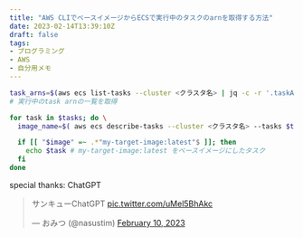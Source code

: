 ```yaml
---
title: "AWS CLIでベースイメージからECSで実行中のタスクのarnを取得する方法"
date: 2023-02-14T13:39:10Z
draft: false
tags:
- プログラミング
- AWS
- 自分用メモ
---
```



```bash
task_arns=$(aws ecs list-tasks --cluster <クラスタ名> | jq -c -r '.taskArns[]')
# 実行中のtask arnの一覧を取得

for task in $tasks; do \
  image_name=$( aws ecs describe-tasks --cluster <クラスタ名> --tasks $task | jq -c -r '.tasks[0].containers[0].image' )

  if [[ "$image" =~ .*"my-target-image:latest"$ ]]; then
    echo $task # my-target-image:latest をベースイメージにしたタスク
  fi
done
```


special thanks: ChatGPT

<blockquote class="twitter-tweet"><p lang="ja" dir="ltr">サンキューChatGPT <a href="https://t.co/uMel5BhAkc">pic.twitter.com/uMel5BhAkc</a></p>&mdash; おみつ (@nasustim) <a href="https://twitter.com/nasustim/status/1623988756683591680?ref_src=twsrc%5Etfw">February 10, 2023</a></blockquote> <script async src="https://platform.twitter.com/widgets.js" charset="utf-8"></script> 

